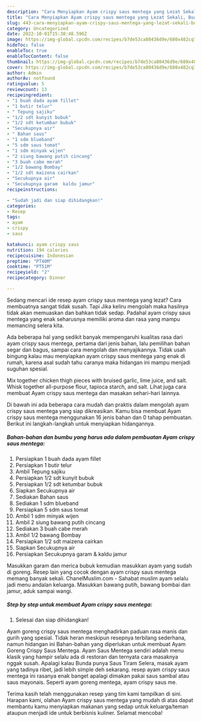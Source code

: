 ```yaml
---
description: "Cara Menyiapkan Ayam crispy saus mentega yang Lezat Sekali, Buat Buka Puasa}"
title: "Cara Menyiapkan Ayam crispy saus mentega yang Lezat Sekali, Buat Buka Puasa}"
slug: 443-cara-menyiapkan-ayam-crispy-saus-mentega-yang-lezat-sekali-buat-buka-puasa
category: Uncategorized
date: 2022-10-01T15:38:48.596Z
image: https://img-global.cpcdn.com/recipes/b7de53ca80436d9e/680x482cq70/ayam-crispy-saus-mentega-foto-resep-utama.jpg
hideToc: false
enableToc: true
enableTocContent: false
thumbnail: https://img-global.cpcdn.com/recipes/b7de53ca80436d9e/680x482cq70/ayam-crispy-saus-mentega-foto-resep-utama.jpg
cover: https://img-global.cpcdn.com/recipes/b7de53ca80436d9e/680x482cq70/ayam-crispy-saus-mentega-foto-resep-utama.jpg
author: Admin
authorAv: notfound
ratingvalue: 5
reviewcount: 13
recipeingredient:
- "1 buah dada ayam fillet"
- "1 butir telur"
- " Tepung sajiku"
- "1/2 sdt kunyit bubuk"
- "1/2 sdt ketumbar bubuk"
- "Secukupnya air"
- " Bahan saus"
- "1 sdm blueband"
- "5 sdm saus tomat"
- "1 sdm minyak wijen"
- "2 siung bawang putih cincang"
- "3 buah cabe merah"
- "1/2 bawang Bombay"
- "1/2 sdt maizena cairkan"
- "Secukupnya air"
- "Secukupnya garam  kaldu jamur"
recipeinstructions:

- "Sudah jadi dan siap dihidangkan!"
categories:
- Resep
tags:
- ayam
- crispy
- saus

katakunci: ayam crispy saus 
nutrition: 194 calories
recipecuisine: Indonesian
preptime: "PT40M"
cooktime: "PT51M"
recipeyield: "2"
recipecategory: Dinner

---
```



Sedang mencari ide resep ayam crispy saus mentega yang lezat? Cara membuatnya sangat tidak susah. Tapi Jika keliru mengolah maka hasilnya tidak akan memuaskan dan bahkan tidak sedap. Padahal ayam crispy saus mentega yang enak seharusnya memiliki aroma dan rasa yang mampu memancing selera kita.


Ada beberapa hal yang sedikit banyak mempengaruhi kualitas rasa dari ayam crispy saus mentega, pertama dari jenis bahan, lalu pemilihan bahan segar dan bagus, sampai cara mengolah dan menyajikannya. Tidak usah bingung kalau mau menyiapkan ayam crispy saus mentega yang enak di rumah, karena asal sudah tahu caranya maka hidangan ini mampu menjadi suguhan spesial.

Mix together chicken thigh pieces with bruised garlic, lime juice, and salt. Whisk together all-purpose flour, tapioca starch, and salt. Lihat juga cara membuat Ayam crispy saus mentega dan masakan sehari-hari lainnya.


Di bawah ini ada beberapa cara mudah dan praktis dalam mengolah ayam crispy saus mentega yang siap dikreasikan. Kamu bisa membuat Ayam crispy saus mentega menggunakan 16 jenis bahan dan 0 tahap pembuatan. Berikut ini langkah-langkah untuk menyiapkan hidangannya.

<!--inarticleads1-->

##### Bahan-bahan dan bumbu yang harus ada dalam pembuatan Ayam crispy saus mentega:

1. Persiapkan 1 buah dada ayam fillet
1. Persiapkan 1 butir telur
1. Ambil  Tepung sajiku
1. Persiapkan 1/2 sdt kunyit bubuk
1. Persiapkan 1/2 sdt ketumbar bubuk
1. Siapkan Secukupnya air
1. Sediakan  Bahan saus
1. Sediakan 1 sdm blueband
1. Persiapkan 5 sdm saus tomat
1. Ambil 1 sdm minyak wijen
1. Ambil 2 siung bawang putih cincang
1. Sediakan 3 buah cabe merah
1. Ambil 1/2 bawang Bombay
1. Persiapkan 1/2 sdt maizena cairkan
1. Siapkan Secukupnya air
1. Persiapkan Secukupnya garam &amp; kaldu jamur


Masukkan garam dan merica bubuk kemudian masukkan ayam yang sudah di goreng. Resep lain yang cocok dengan ayam crispy saus mentega memang banyak sekali. ChanelMuslim.com - Sahabat muslim ayam selalu jadi menu andalan keluarga. Masukkan bawang putih, bawang bombai dan jamur, aduk sampai wangi. 

<!--inarticleads2-->

##### Step by step untuk membuat Ayam crispy saus mentega:


1. Selesai dan siap dihidangkan!

Ayam goreng crispy saus mentega menghadirkan paduan rasa manis dan gurih yang spesial. Tidak heran meskipun resepnya terbilang sederhana, namun hidangan ini Bahan-bahan yang diperlukan untuk membuat Ayam Goreng Crispy Saus Mentega. Ayam Saus Mentega sendiri adalah menu klasik yang hampir selalu ada di restoran dan ternyata cara masaknya nggak susah. Apalagi kalau Bunda punya Saus Tiram Selera, masak ayam yang tadinya ribet, jadi lebih simple deh sekarang. resep ayam crispy saus mentega ini rasanya enak banget apalagi dimakan pakai saus sambal atau saus mayonais. Seperti ayam goreng mentega, ayam crispy saus me. 

Terima kasih telah menggunakan resep yang tim kami tampilkan di sini. Harapan kami, olahan Ayam crispy saus mentega yang mudah di atas dapat membantu kamu menyiapkan makanan yang sedap untuk keluarga/teman ataupun menjadi ide untuk berbisnis kuliner. Selamat mencoba!
